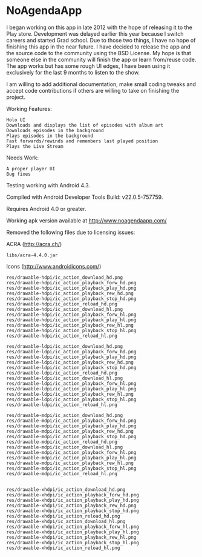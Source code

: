 NoAgendaApp
===========

I began working on this app in late 2012 with the hope of releasing it to the Play store. Development was delayed earlier this year because I switch careers and started Grad school. Due to those two things, I have no hope of finishing this app in the near future. I have decided to release the app and the source code to the community using the BSD License. My hope is that someone else in the community will finish the app or learn from/reuse code. The app works but has some rough UI edges, I have been using it exclusively for the last 9 months to listen to the show. 

I am willing to add additional documentation, make small coding tweaks and accept code contributions if others are willing to take on finishing the project.

Working Features:

    Holo UI
    Downloads and displays the list of episodes with album art
    Downloads episodes in the background
    Plays episodes in the background
    Fast forwards/rewinds and remembers last played position
    Plays the Live Stream

Needs Work:

    A proper player UI
    Bug fixes

Testing working with Android 4.3.

Compiled with Android Developer Tools Build: v22.0.5-757759.

Requires Android 4.0 or greater.

Working apk version available at http://www.noagendaapp.com/


Removed the following files due to licensing issues:

ACRA (http://acra.ch/)

    libs/acra-4.4.0.jar

Icons (http://www.androidicons.com/)

    res/drawable-hdpi/ic_action_download_hd.png
    res/drawable-hdpi/ic_action_playback_forw_hd.png
    res/drawable-hdpi/ic_action_playback_play_hd.png
    res/drawable-hdpi/ic_action_playback_rew_hd.png
    res/drawable-hdpi/ic_action_playback_stop_hd.png
    res/drawable-hdpi/ic_action_reload_hd.png
    res/drawable-hdpi/ic_action_download_hl.png
    res/drawable-hdpi/ic_action_playback_forw_hl.png
    res/drawable-hdpi/ic_action_playback_play_hl.png
    res/drawable-hdpi/ic_action_playback_rew_hl.png
    res/drawable-hdpi/ic_action_playback_stop_hl.png
    res/drawable-hdpi/ic_action_reload_hl.png

    res/drawable-ldpi/ic_action_download_hd.png
    res/drawable-ldpi/ic_action_playback_forw_hd.png
    res/drawable-ldpi/ic_action_playback_play_hd.png
    res/drawable-ldpi/ic_action_playback_rew_hd.png
    res/drawable-ldpi/ic_action_playback_stop_hd.png
    res/drawable-ldpi/ic_action_reload_hd.png
    res/drawable-ldpi/ic_action_download_hl.png
    res/drawable-ldpi/ic_action_playback_forw_hl.png
    res/drawable-ldpi/ic_action_playback_play_hl.png
    res/drawable-ldpi/ic_action_playback_rew_hl.png
    res/drawable-ldpi/ic_action_playback_stop_hl.png
    res/drawable-ldpi/ic_action_reload_hl.png

    res/drawable-mdpi/ic_action_download_hd.png
    res/drawable-mdpi/ic_action_playback_forw_hd.png
    res/drawable-mdpi/ic_action_playback_play_hd.png
    res/drawable-mdpi/ic_action_playback_rew_hd.png
    res/drawable-mdpi/ic_action_playback_stop_hd.png
    res/drawable-mdpi/ic_action_reload_hd.png
    res/drawable-mdpi/ic_action_download_hl.png
    res/drawable-mdpi/ic_action_playback_forw_hl.png
    res/drawable-mdpi/ic_action_playback_play_hl.png
    res/drawable-mdpi/ic_action_playback_rew_hl.png
    res/drawable-mdpi/ic_action_playback_stop_hl.png
    res/drawable-mdpi/ic_action_reload_hl.png


    res/drawable-xhdpi/ic_action_download_hd.png
    res/drawable-xhdpi/ic_action_playback_forw_hd.png
    res/drawable-xhdpi/ic_action_playback_play_hd.png
    res/drawable-xhdpi/ic_action_playback_rew_hd.png
    res/drawable-xhdpi/ic_action_playback_stop_hd.png
    res/drawable-xhdpi/ic_action_reload_hd.png
    res/drawable-xhdpi/ic_action_download_hl.png
    res/drawable-xhdpi/ic_action_playback_forw_hl.png
    res/drawable-xhdpi/ic_action_playback_play_hl.png
    res/drawable-xhdpi/ic_action_playback_rew_hl.png
    res/drawable-xhdpi/ic_action_playback_stop_hl.png
    res/drawable-xhdpi/ic_action_reload_hl.png
